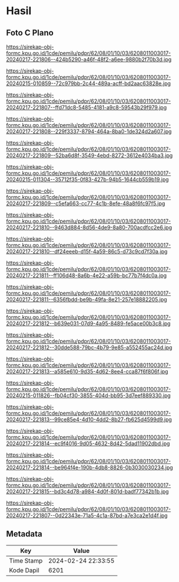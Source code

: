 # Hasil

## Foto C Plano

https://sirekap-obj-formc.kpu.go.id/1cde/pemilu/pdpr/62/08/01/10/03/6208011003017-20240217-221806--424b5290-a46f-48f2-a6ee-9880b2f70b3d.jpg

https://sirekap-obj-formc.kpu.go.id/1cde/pemilu/pdpr/62/08/01/10/03/6208011003017-20240215-010859--72c979bb-2c44-489a-acff-bd2aac63828e.jpg

https://sirekap-obj-formc.kpu.go.id/1cde/pemilu/pdpr/62/08/01/10/03/6208011003017-20240217-221807--ffd71dc8-5485-4181-a9c8-59543b29f979.jpg

https://sirekap-obj-formc.kpu.go.id/1cde/pemilu/pdpr/62/08/01/10/03/6208011003017-20240217-221808--229f3337-8794-464a-8ba0-1de324d2a607.jpg

https://sirekap-obj-formc.kpu.go.id/1cde/pemilu/pdpr/62/08/01/10/03/6208011003017-20240217-221809--52ba6d8f-3549-4ebd-8272-3612e4034ba3.jpg

https://sirekap-obj-formc.kpu.go.id/1cde/pemilu/pdpr/62/08/01/10/03/6208011003017-20240215-011304--35712f35-0f83-427b-94b5-1644cb559b19.jpg

https://sirekap-obj-formc.kpu.go.id/1cde/pemilu/pdpr/62/08/01/10/03/6208011003017-20240217-221809--c5efa663-cc77-4c1b-8efe-48a8f6fc97f5.jpg

https://sirekap-obj-formc.kpu.go.id/1cde/pemilu/pdpr/62/08/01/10/03/6208011003017-20240217-221810--9463d884-8d56-4de9-8a80-700acdfcc2e6.jpg

https://sirekap-obj-formc.kpu.go.id/1cde/pemilu/pdpr/62/08/01/10/03/6208011003017-20240217-221810--df24eeeb-d15f-4a59-86c5-d73c9cd7f30a.jpg

https://sirekap-obj-formc.kpu.go.id/1cde/pemilu/pdpr/62/08/01/10/03/6208011003017-20240217-221811--ff106d48-8a6b-4e22-a59b-bc77b7f4dc0a.jpg

https://sirekap-obj-formc.kpu.go.id/1cde/pemilu/pdpr/62/08/01/10/03/6208011003017-20240217-221811--6356fbdd-be9b-49fa-8e21-257e18882205.jpg

https://sirekap-obj-formc.kpu.go.id/1cde/pemilu/pdpr/62/08/01/10/03/6208011003017-20240217-221812--b639e031-07d9-4a95-8489-fe5ace00b3c8.jpg

https://sirekap-obj-formc.kpu.go.id/1cde/pemilu/pdpr/62/08/01/10/03/6208011003017-20240217-221812--30dde588-79bc-4b79-9e85-a552455ac24d.jpg

https://sirekap-obj-formc.kpu.go.id/1cde/pemilu/pdpr/62/08/01/10/03/6208011003017-20240217-221813--a585e610-9d35-4d62-8ee4-cca87f6f806f.jpg

https://sirekap-obj-formc.kpu.go.id/1cde/pemilu/pdpr/62/08/01/10/03/6208011003017-20240215-011826--fb04cf30-3855-404d-bb95-3d7eef889330.jpg

https://sirekap-obj-formc.kpu.go.id/1cde/pemilu/pdpr/62/08/01/10/03/6208011003017-20240217-221813--99ce85e4-4d10-4dd2-8b27-fb625d4599d9.jpg

https://sirekap-obj-formc.kpu.go.id/1cde/pemilu/pdpr/62/08/01/10/03/6208011003017-20240217-221814--ec9f4016-9d05-4632-8d42-5dad11902dbd.jpg

https://sirekap-obj-formc.kpu.go.id/1cde/pemilu/pdpr/62/08/01/10/03/6208011003017-20240217-221814--be964f4e-190b-4db8-8826-0b3030030234.jpg

https://sirekap-obj-formc.kpu.go.id/1cde/pemilu/pdpr/62/08/01/10/03/6208011003017-20240217-221815--bd3c4d78-a984-4d0f-801d-badf77342b1b.jpg

https://sirekap-obj-formc.kpu.go.id/1cde/pemilu/pdpr/62/08/01/10/03/6208011003017-20240217-221807--0d22343e-71a5-4c1a-87bd-a7e3ca2e1d4f.jpg


## Metadata

| Key        | Value               |
| ---------- | ------------------- |
| Time Stamp | 2024-02-24 22:33:55 |
| Kode Dapil | 6201                |



